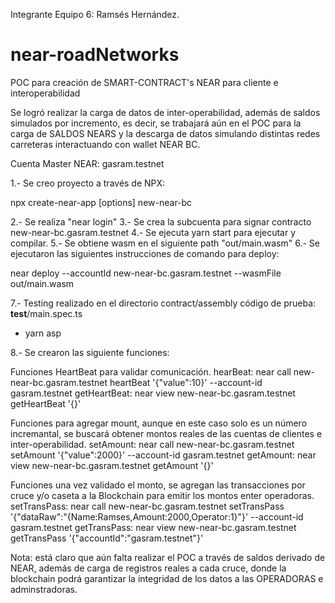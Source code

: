 Integrante Equipo 6: Ramsés Hernández.

# near-roadNetworks
POC para creación de SMART-CONTRACT's NEAR  para cliente e interoperabilidad

Se logró realizar la carga de datos de inter-operabilidad, además de saldos simulados por incremento, es decir, se trabajará aún en el POC para la carga de SALDOS NEARS y la descarga de datos simulando distintas redes carreteras interactuando con wallet NEAR BC.

Cuenta Master NEAR: gasram.testnet

1.- Se creo proyecto a través de NPX:

npx create-near-app [options] new-near-bc

2.- Se realiza "near login"
3.- Se crea la subcuenta para signar contracto new-near-bc.gasram.testnet
4.- Se ejecuta yarn start para ejecutar y compilar.
5.- Se obtiene wasm en el siguiente path "out/main.wasm"
6.- Se ejecutaron las siguientes instrucciones de comando para deploy:

near deploy --accountId new-near-bc.gasram.testnet --wasmFile out/main.wasm

7.- Testing realizado en el directorio contract/assembly código de prueba: __test__/main.spec.ts

  - yarn asp

8.- Se crearon las siguiente funciones:

Funciones HeartBeat para validar comunicación.
hearBeat: near call new-near-bc.gasram.testnet heartBeat '{"value":10}' --account-id gasram.testnet
getHeartBeat: near view new-near-bc.gasram.testnet getHeartBeat '{}'

Funciones para agregar mount, aunque en este caso solo es un número incremantal, se buscará obtener montos reales de las cuentas de clientes e inter-operabilidad.
setAmount: near call new-near-bc.gasram.testnet setAmount '{"value":2000}' --account-id gasram.testnet
getAmount: near view new-near-bc.gasram.testnet getAmount '{}'

Funciones una vez validado el monto, se agregan las transacciones por cruce y/o caseta a la Blockchain para emitir los montos enter operadoras.
setTransPass: near call new-near-bc.gasram.testnet setTransPass '{"dataRaw":"{Name:Ramses,Amount:2000,Operator:1}"}' --account-id gasram.testnet
getTransPass: near view new-near-bc.gasram.testnet getTransPass '{"accountId":"gasram.testnet"}'


Nota: está claro que aún falta realizar el POC a través de saldos derivado de NEAR, además de carga de registros reales a cada cruce, donde la blockchain podrá garantizar la integridad de los datos a las OPERADORAS e adminstradoras.
